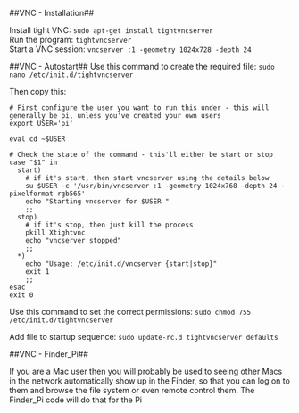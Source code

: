 ##VNC - Installation##

Install tight VNC: ```sudo apt-get install tightvncserver```  
Run the program: ```tightvncserver```  
Start a VNC session: ```vncserver :1 -geometry 1024x728 -depth 24```  

##VNC - Autostart##
Use this command to create the required file: ```sudo nano /etc/init.d/tightvncserver```   
   
Then copy this:   
```
# First configure the user you want to run this under - this will generally be pi, unless you've created your own users
export USER='pi'

eval cd ~$USER

# Check the state of the command - this'll either be start or stop 
case "$1" in
  start)
    # if it's start, then start vncserver using the details below
    su $USER -c '/usr/bin/vncserver :1 -geometry 1024x768 -depth 24 -pixelformat rgb565'
    echo "Starting vncserver for $USER "
    ;;
  stop)
    # if it's stop, then just kill the process
    pkill Xtightvnc
    echo "vncserver stopped"
    ;;
  *)
    echo "Usage: /etc/init.d/vncserver {start|stop}"
    exit 1
    ;;
esac
exit 0
```  
   
Use this command to set the correct permissions:   ```sudo chmod 755 /etc/init.d/tightvncserver```  

Add file to startup sequence:   ```sudo update-rc.d tightvncserver defaults```

##VNC - Finder_Pi##

If you are a Mac user then you will probably be used to seeing other Macs in the network automatically show up in the Finder, so that you can log on to them and browse the file system or even remote control them.
The Finder_Pi code will do that for the Pi
